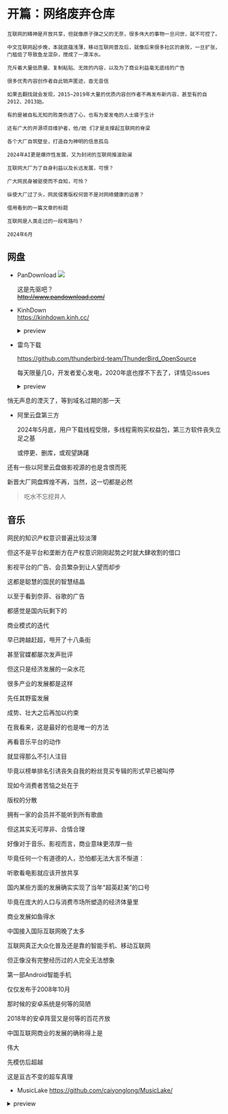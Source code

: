 # 开篇：网络废弃仓库

    互联网的精神是开放共享，但就像原子弹之父的无奈，很多伟大的事物一旦问世，就不可控了。

    中文互联网起步晚，本就底蕴浅薄，移动互联网普及后，就像后来很多社区的衰败，一旦扩张，门槛低了导致鱼龙混杂，搅成了一潭浑水。
    
    充斥着大量低质量、复制粘贴、无效的内容，以及为了商业利益毫无底线的广告

    很多优秀内容创作者自此销声匿迹，杳无音信

    如果去翻找就会发现，2015~2019年大量的优质内容创作者不再发布新内容，甚至有的自2012、2013始。

    有的是被自私无知的败类伤透了心，也有为爱发电的人士疲于生计

    还有广大的开源项目维护者，他/她 们才是支撑起互联网的脊梁

    各个大厂自筑壁垒，打造自为神明的信息孤岛

    2024年AI更是爆炸性发展，又为封闭的互联网推波助澜

    互联网大厂为了自身利益以及长远发展，可恨？

    广大网民身被驱使而不自知，可怜？

    纵使大厂过了头，网民侵害版权何尝不是对网络健康的迫害？

    借用看到的一篇文章的标题
    
    互联网是人类走过的一段弯路吗？

    2024年6月









## 网盘
- PanDownload
[![](https://img.shields.io/badge/github-pandownload_backup-blue)](https://github.com/minggithubaccount/pandownload_backup)

  这是先驱吧？  
 ~~http://www.pandownload.com/~~    

- KinhDown    
  https://kinhdown.kinh.cc/

    <details>
        <summary>preview</summary>
        <image src="https://github.com/GiveStar/private-plot/assets/86779955/eea316b1-2f4d-4677-9b05-f8cb4315f22e">
    </details>
        
    
- 雷鸟下载

  https://github.com/thunderbird-team/ThunderBird_OpenSource
    
  每天限量几G，开发者爱心发电，2020年底也撑不下去了，详情见issues 
    <details>
        <summary>preview</summary>
        <image src="https://github.com/GiveStar/private-plot/assets/86779955/174ce7ac-3e67-4b19-86d3-aa3da98ea95d>
    </details>

 - 就是加速
   
   https://api.94speed.com/
   
      <details>
        <summary>preview</summary>
        <image src="https://github.com/san-ren/private-plot/assets/86779955/3a561b0d-8235-4cf1-915d-d7d879ea4232">
      </details>

悄无声息的湮灭了，等到域名过期的那一天

- 阿里云盘第三方
  
  2024年5月底，用户下载线程受限，多线程需购买权益包，第三方软件丧失立足之基

  或停更、删库，或观望踌躇

 还有一些以阿里云盘做影视源的也是含恨而死
  
  新晋大厂网盘辉煌不再，当然，这一切都是必然


 
      

 > 吃水不忘挖井人    

## 音乐

网民的知识产权意识普遍比较淡薄

但这不是平台和垄断方在产权意识刚刚起势之时就大肆收割的借口

影视平台的广告、会员繁杂到让人望而却步

这都是聪慧的国民的智慧结晶

以至于看到奈菲、谷歌的广告

都感觉是国内玩剩下的

商业模式的迭代

早已跨越赶超，甩开了十八条街

甚至官媒都屡次发声批评

但这只是经济发展的一朵水花

很多产业的发展都是这样

先任其野蛮发展

成势、壮大之后再加以约束

在我看来，这是最好的也是唯一的方法

再看音乐平台的动作

就显得那么不引人注目

毕竟以榜单排名引诱丧失自我的粉丝竞买专辑的形式早已被叫停

现如今消费者苦恼之处在于

版权的分散

拥有一家的会员并不能听到所有歌曲

但这其实无可厚非、合情合理

好像对于音乐、影视而言，商业意味更浓厚一些

毕竟任何一个有道德的人，恐怕都无法大言不惭道：

听歌看电影就应该开放共享

国内某些方面的发展确实实现了当年“超英赶美”的口号

毕竟在庞大的人口与消费市场所塑造的经济体量里

商业发展如鱼得水

中国接入国际互联网晚了太多

互联网真正大众化普及还是靠的智能手机、移动互联网

但正像没有完整经历过的人完全无法想象

第一部Android智能手机

仅仅发布于2008年10月

那时候的安卓系统是何等的简陋

2018年的安卓阵营又是何等的百花齐放

中国互联网商业的发展的确称得上是

伟大

先模仿后超越

这是亘古不变的超车真理














- MusicLake
https://github.com/caiyonglong/MusicLake/
 <details>
        <summary>preview</summary>
        <image src="https://github.com/san-ren/private-plot/assets/86779955/255f1991-abdf-4cb0-ac93-63155af6fed9"
    </details>


- 歌词适配
  ![image](https://github.com/san-ren/private-plot/assets/86779955/c815a952-d894-4a2f-a177-159c97bae181)




